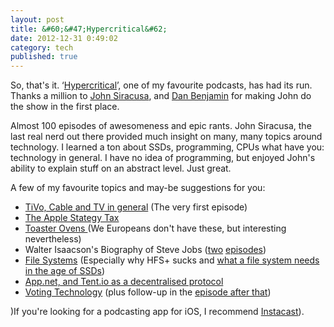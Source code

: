```yaml
---
layout: post
title: &#60;&#47;Hypercritical&#62;
date: 2012-12-31 0:49:02
category: tech
published: true
---
```


So, that's it. ‘[Hypercritical](http://5by5.tv/hypercritical)’, one of my favourite podcasts, has had its run. Thanks a million to [John Siracusa](https://alpha.app.net/siracusa), and [Dan Benjamin](https://alpha.app.net/dan) for making John do the show in the first place.

Almost 100 episodes of awesomeness and epic rants. John Siracusa, the last real nerd out there provided much insight on many, many topics around technology. I learned a ton about SSDs, programming, CPUs what have you: technology in general. I have no idea of programming, but enjoyed John's ability to explain stuff on an abstract level. Just great.

A few of my favourite topics and may-be suggestions for you:

* [TiVo, Cable and TV in general](http://5by5.tv/hypercritical/1) (The very first episode)
* [The Apple Stategy Tax](http://5by5.tv/hypercritical/8)
* [Toaster Ovens ](http://5by5.tv/hypercritical/18) (We Europeans don't have these, but interesting nevertheless)
* Walter Isaacson's Biography of Steve Jobs ([two](http://5by5.tv/hypercritical/42) [episodes](http://5by5.tv/hypercritical/43))
* [File Systems](http://5by5.tv/hypercritical/56) (Especially why HFS+ sucks and [what a file system needs in the age of SSDs](http://5by5.tv/hypercritical/57))
* [App.net, and Tent.io as a decentralised protocol](http://5by5.tv/hypercritical/88)
* [Voting Technology](http://5by5.tv/hypercritical/93) (plus follow-up in the [episode after that](http://5by5.tv/hypercritical/94))

)If you're looking for a podcasting app for iOS, I recommend [Instacast](https://itunes.apple.com/us/app/instacast-3/id577056377?mt=8)).